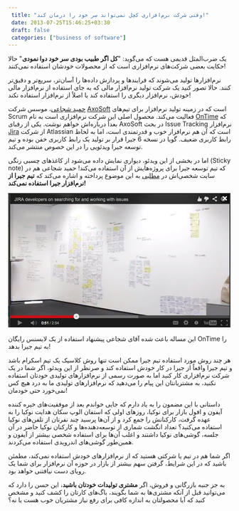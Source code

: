```yaml
---
 title: "وقتی شرکت نرم‌افزاری کچل نمی‌تواند سر خود را درمان کند!" 
 date: 2013-07-25T15:46:25+03:30
 draft: false 
 categories: ["business of software"]
---
```




یک ضرب‌المثل قدیمی هست که می‌گوید: "**کل اگر طبیب بودی سر خود دوا نمودی**" حالا حکایت بعضی شرکت‌های نرم‌افزاری است که از محصولات خودشان استفاده نمی‌کنند!



نرم‌افزارها تولید می‌شوند که فرایندها و پردازش داده‌ها را آسان‌تر، سریع‌تر و دقیق‌تر کنند. حالا تصور کنید یک شرکت تولید نرم‌افزار مالی که به جای استفاده از نرم‌افزار مالی خودش، نرم‌افزار دیگری را استفاده کند یا اصلاً از نرم‌افزار استفاده نکند!



[حمید شجاعی](http://www.hamidshojaee.com/)، موسس شرکت [AxoSoft](http://www.axosoft.com/) است که در زمینه تولید نرم‌افزار برای تیم‌های Scrum فعالیت می‌کند. محصول اصلی این شرکت نرم‌افزاری است به نام [OnTime](http://www.ontimenow.com/) که بعداً درباره‌اش خواهم نوشت. یکی از رقبای AxoSoft در بحث Issue Tracking نرم‌افزار [Jira](https://www.atlassian.com/software/jira) از شرکت Atlassian است که آن هم نرم‌افزار خوب و قدرتمندی است، اما به لحاظ رابط کاربری ضعیف. گویا در نسخه 6 جیرا قرار بر تولید یک رابط کاربری خفن بوده و تیم توسعه جیرا ویدئویی را در این خصوص منتشر می‌کند.



اما در بخشی از این ویدئو، دیواری نمایش داده می‌شود از کاغذهای چسبی رنگی (Sticky note) که تیم توسعه جیرا برای پروژه‌هایش از آن استفاده می‌کند! حمید شجاعی هم در سایت شخصی‌اش در [مطلبی](http://www.hamidshojaee.com/post/47641937622/jira-dev-team-doesnt-use-jira) به این موضوع پرداخته و اشاره می‌کند که **تیم جیرا از نرم‌افزار جیرا استفاده نمی‌کند!**



![](/oldimg/jira_video.png)



این مساله باعث شده آقای شجاعی پیشنهاد استفاده از یک لایسنس رایگان OnTime را به تیم جیرا بدهد!



هر چند روش مورد استفاده تیم جیرا ممکن است تنها روش کلاسیک یک تیم اسکرام باشد و تیم جیرا واقعاً از جیرا در کار خودش استفاده کند و صرنظر از این ویدئو، اگر شما در یک شرکت نرم‌افزاری کار کنید اما به صورت رسمی از نرم‌افزار‌های تولیدی خودتان استفاده نکنید، به مشتریانتان این پیام را می‌دهید که نرم‌افزارهای تولیدی ما به درد هیچ کس نمی‌خورد حتی خودمان!



داستانی با این مضمون را به یاد دارم که جایی خواندم بعد از موفقیت‌های خیره کننده آیفون و افول بازار برای نوکیا، روزهای اولی که استفان الوپ سکان هدایت نوکیا را به عهده گرفت، کارکنانش را جمع کرد و از آن‌ها پرسید چند نفرتان از تلفن‌های نوکیا استفاده می‌کنید؟ تعداد انگشت شماری از توسعه‌دهنده‌ها و کارکنان نوکیا حاضر در آن جلسه، گوشی‌های نوکیا داشتند و اغلب آن‌ها برای استفاده شخصی بیشتر از آیفون و همین‌طور گوشی‌های اندرویدی استفاده می‌کردند.



اگر شما هم در تیم یا شرکتی هستید که از نرم‌افزارهای خودش استفاده نمی‌کند، مطمئن باشید که در این شرایط، گرفتن سهم بیشتر از بازار در حوزه آن نرم‌افزار برای شما یک رویای دست نیافتنی خواهد بود.



به جز جنبه بازرگانی و فروش، اگر **مشتری تولیدات خودتان باشید**، این حسن را دارد که می‌توانید قبل از آنکه مشتری‌ها به شما بگویند، باگ‌های کارتان را کشف کنید و مشخص کنید که آیا محصولتان به اندازه کافی برای رفع نیاز مشتریان خوب هست یا نه؟

